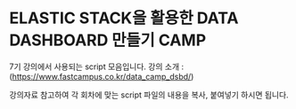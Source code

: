 # ELASTIC STACK을 활용한 DATA DASHBOARD 만들기 CAMP 

7기 강의에서 사용되는 script 모음입니다.
강의 소개 : (https://www.fastcampus.co.kr/data_camp_dsbd/)


강의자료 참고하여 각 회차에 맞는 script 파일의 내용을 복사, 붙여넣기 하시면 됩니다.
